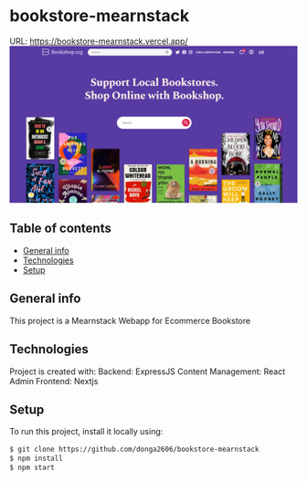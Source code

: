 # bookstore-mearnstack
URL: https://bookstore-mearnstack.vercel.app/
![Bookstore](./images/header.PNG)


## Table of contents
* [General info](#general-info)
* [Technologies](#technologies)
* [Setup](#setup)

## General info
This project is a Mearnstack Webapp for Ecommerce Bookstore

## Technologies
Project is created with:
Backend: ExpressJS
Content Management: React Admin
Frontend: Nextjs
	
## Setup
To run this project, install it locally using:

```
$ git clone https://github.com/donga2606/bookstore-mearnstack
$ npm install
$ npm start
```
